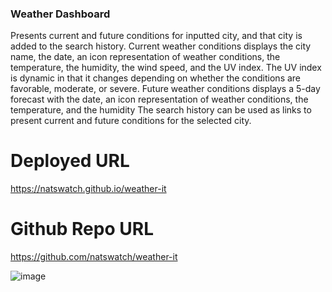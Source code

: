 ### Weather Dashboard
Presents current and future conditions for inputted city, and that city is added to the search history.
Current weather conditions displays the city name, the date, an icon representation of weather conditions, the temperature, the humidity, the wind speed, and the UV index.
The UV index is dynamic in that it changes depending on whether the conditions are favorable, moderate, or severe.
Future weather conditions displays a 5-day forecast with the date, an icon representation of weather conditions, the temperature, and the humidity
The search history can be used as links to present current and future conditions for the selected city.

# Deployed URL
https://natswatch.github.io/weather-it

# Github Repo URL
https://github.com/natswatch/weather-it

![image](https://user-images.githubusercontent.com/24613646/91691385-65ef1380-eb1c-11ea-8553-0b58b711d5ea.png)
